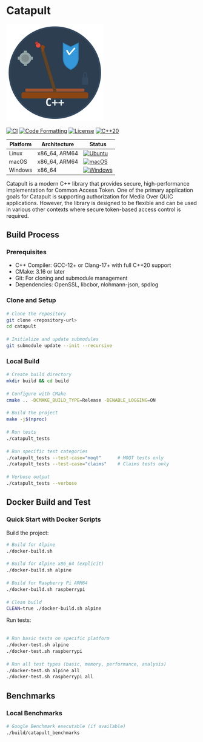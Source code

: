 # Catapult

![Catapult Icon](catapult-icon.svg)

[![CI](https://github.com/Quicr/catapult-quicr/actions/workflows/ci.yml/badge.svg)](https://github.com/Quicr/catapult-quicr/actions/workflows/ci.yml)
[![Code Formatting](https://github.com/Quicr/catapult-quicr/actions/workflows/format.yml/badge.svg)](https://github.com/Quicr/catapult-quicr/actions/workflows/format.yml)
[![License](https://img.shields.io/badge/License-BSD_2--Clause-blue.svg)](BSD-2-Clause.txt)
[![C++20](https://img.shields.io/badge/C%2B%2B-20-blue.svg)](https://en.cppreference.com/w/cpp/20)

| Platform | Architecture | Status |
|----------|-------------|--------|
|  Linux | x86_64, ARM64 | [![Ubuntu](https://github.com/Quicr/catapult-quicr/actions/workflows/ci.yml/badge.svg?branch=main&event=push)](https://github.com/Quicr/catapult-quicr/actions/workflows/ci.yml?query=branch%3Amain+os%3Aubuntu-latest) |
|  macOS | x86_64, ARM64 | [![macOS](https://github.com/Quicr/catapult-quicr/actions/workflows/ci.yml/badge.svg?branch=main&event=push)](https://github.com/Quicr/catapult-quicr/actions/workflows/ci.yml?query=branch%3Amain+os%3Amacos-latest) |
|  Windows | x86_64 | [![Windows](https://github.com/Quicr/catapult-quicr/actions/workflows/ci.yml/badge.svg?branch=main&event=push)](https://github.com/Quicr/catapult-quicr/actions/workflows/ci.yml?query=branch%3Amain+os%3Awindows-latest) |

Catapult is a modern C++ library that provides secure, high-performance implementation
for Common Access Token. One of the primary application goals for Catapult is 
supporting authorization for Media Over QUIC applications. However, the 
library is designed to be flexible and can be used in various other contexts
where secure token-based access control is required.

## Build Process

### Prerequisites

- C++ Compiler: GCC-12+ or Clang-17+ with full C++20 support
- CMake: 3.16 or later
- Git: For cloning and submodule management
- Dependencies: OpenSSL, libcbor, nlohmann-json, spdlog

### Clone and Setup

```bash
# Clone the repository
git clone <repository-url>
cd catapult

# Initialize and update submodules
git submodule update --init --recursive
```

### Local Build

```bash
# Create build directory
mkdir build && cd build

# Configure with CMake
cmake .. -DCMAKE_BUILD_TYPE=Release -DENABLE_LOGGING=ON

# Build the project
make -j$(nproc)

# Run tests
./catapult_tests

# Run specific test categories
./catapult_tests --test-case="moqt"      # MOQT tests only
./catapult_tests --test-case="claims"    # Claims tests only

# Verbose output
./catapult_tests --verbose
```

## Docker Build and Test

### Quick Start with Docker Scripts

Build the project:
```bash
# Build for Alpine 
./docker-build.sh

# Build for Alpine x86_64 (explicit)
./docker-build.sh alpine

# Build for Raspberry Pi ARM64
./docker-build.sh raspberrypi

# Clean build
CLEAN=true ./docker-build.sh alpine
```

Run tests:
```bash

# Run basic tests on specific platform
./docker-test.sh alpine
./docker-test.sh raspberrypi

# Run all test types (basic, memory, performance, analysis)
./docker-test.sh alpine all
./docker-test.sh raspberrypi all

```

## Benchmarks

### Local Benchmarks

```bash
# Google Benchmark executable (if available)
./build/catapult_benchmarks
```


